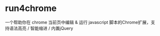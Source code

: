 run4chrome
==========

一个帮助你在 chrome 当前页中编辑 &amp; 运行 javascript 脚本的Chrome扩展，支持语法高亮 / 智能缩进 / 内置jQuery